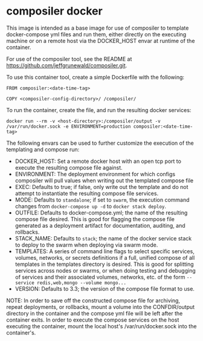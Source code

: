 composiler docker
=================

This image is intended as a base image for use of composiler to
template docker-compose yml files and run them, either directly
on the executing machine or on a remote host via the DOCKER_HOST
envar at runtime of the container.

For use of the composiler tool, see the README at 
https://github.com/jeffgrunewald/composiler.git.

To use this container tool, create a simple Dockerfile with the
following:
```
FROM composiler:<date-time-tag>

COPY <composiler-config-directory>/ /composiler/
```

To run the container, create the file, and run the resulting docker
services:

`docker run --rm -v <host-directory>:/composiler/output -v /var/run/docker.sock -e ENVIRONMENT=production composiler:<date-time-tag>`

The following envars can be used to further customize the execution
of the templating and compose run:

* DOCKER_HOST: Set a remote docker host with an open tcp port to execute
               the resulting compose file against.
* ENVIRONMENT: The deployment environment for which configs composiler
               will pull values when writing out the templated compose file
* EXEC:        Defaults to true; if false, only write out the template and
               do not attempt to instantiate the resulting compose file services.
* MODE:        Defaults to `standalone`; if set to `swarm`, the execution
               command changes from `docker-compose up -d` to `docker stack deploy`.
* OUTFILE:     Defaults to docker-compose.yml; the name of the resulting
               compose file desired. This is good for flagging the compose
               file generated as a deployment artifact for documentation,
               auditing, and rollbacks.
* STACK_NAME:  Defaults to `stack`; the name of the docker service stack to
               deploy to the swarm when deploying via swarm mode.
* TEMPLATES:   A series of command line flags to select specific services,
               volumes, networks, or secrets definitions if a full, unified
               compose of all templates in the templates directory is
               desired. This is good for splitting services across nodes or
               swarms, or when doing testing and debugging of services and
               their associated volumes, networks, etc.
               of the form `--service redis,web,mongo --volume mongo...`
* VERSION:     Defaults to 3.3; the version of the compose file format to use.

NOTE: In order to save off the constructed compose file for archiving, repeat
      deployments, or rollbacks, mount a volume into the CONFDIR/output directory
      in the container and the compose yml file will be left after the container
      exits. In order to execute the compose services on the host executing the
      container, mount the local host's /var/run/docker.sock into the container's.
